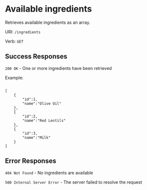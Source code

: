 # Available ingredients

Retrieves available ingredients as an array.

URI: `/ingredients`

Verb: `GET`

## Success Responses

`200 OK` - One or more ingredients have been retrieved

Example:

```

[
	{
		"id":1,
		"name":"Olive Oil"
	},
	{
		"id":2,
		"name":"Red Lentils"
	},
	{
		"id":3,
		"name":"Milk"
	}
]

```

## Error Responses

`404 Not Found` - No ingredients are available

`500 Internal Server Error` - The server failed to resolve the request